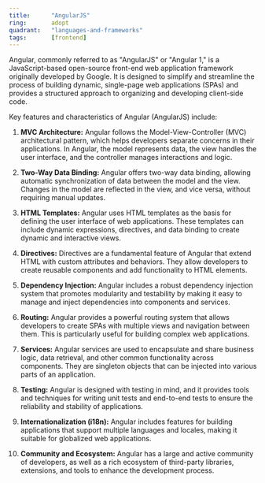 ```yaml
---
title:      "AngularJS"
ring:       adopt
quadrant:   "languages-and-frameworks"
tags:       [frontend]
---
```


Angular, commonly referred to as "AngularJS" or "Angular 1," is a JavaScript-based open-source front-end web application framework originally developed by Google. It is designed to simplify and streamline the process of building dynamic, single-page web applications (SPAs) and provides a structured approach to organizing and developing client-side code.

Key features and characteristics of Angular (AngularJS) include:

1. **MVC Architecture:** Angular follows the Model-View-Controller (MVC) architectural pattern, which helps developers separate concerns in their applications. In Angular, the model represents data, the view handles the user interface, and the controller manages interactions and logic.

2. **Two-Way Data Binding:** Angular offers two-way data binding, allowing automatic synchronization of data between the model and the view. Changes in the model are reflected in the view, and vice versa, without requiring manual updates.

3. **HTML Templates:** Angular uses HTML templates as the basis for defining the user interface of web applications. These templates can include dynamic expressions, directives, and data binding to create dynamic and interactive views.

4. **Directives:** Directives are a fundamental feature of Angular that extend HTML with custom attributes and behaviors. They allow developers to create reusable components and add functionality to HTML elements.

5. **Dependency Injection:** Angular includes a robust dependency injection system that promotes modularity and testability by making it easy to manage and inject dependencies into components and services.

6. **Routing:** Angular provides a powerful routing system that allows developers to create SPAs with multiple views and navigation between them. This is particularly useful for building complex web applications.

7. **Services:** Angular services are used to encapsulate and share business logic, data retrieval, and other common functionality across components. They are singleton objects that can be injected into various parts of an application.

8. **Testing:** Angular is designed with testing in mind, and it provides tools and techniques for writing unit tests and end-to-end tests to ensure the reliability and stability of applications.

9. **Internationalization (i18n):** Angular includes features for building applications that support multiple languages and locales, making it suitable for globalized web applications.

10. **Community and Ecosystem:** Angular has a large and active community of developers, as well as a rich ecosystem of third-party libraries, extensions, and tools to enhance the development process.

